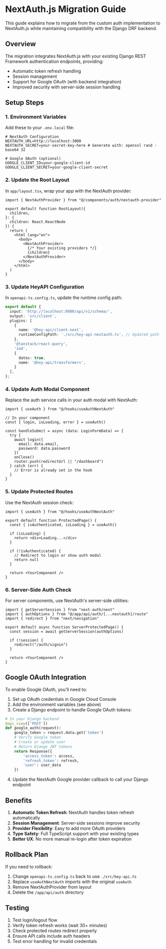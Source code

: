 # NextAuth.js Migration Guide

This guide explains how to migrate from the custom auth implementation to NextAuth.js while maintaining compatibility with the Django DRF backend.

## Overview

The migration integrates NextAuth.js with your existing Django REST Framework authentication endpoints, providing:
- Automatic token refresh handling
- Session management
- Support for Google OAuth (with backend integration)
- Improved security with server-side session handling

## Setup Steps

### 1. Environment Variables

Add these to your `.env.local` file:

```env
# NextAuth Configuration
NEXTAUTH_URL=http://localhost:3000
NEXTAUTH_SECRET=your-secret-key-here # Generate with: openssl rand -base64 32

# Google OAuth (optional)
GOOGLE_CLIENT_ID=your-google-client-id
GOOGLE_CLIENT_SECRET=your-google-client-secret
```

### 2. Update the Root Layout

In `app/layout.tsx`, wrap your app with the NextAuth provider:

```tsx
import { NextAuthProvider } from "@/components/auth/nextauth-provider"

export default function RootLayout({
  children,
}: {
  children: React.ReactNode
}) {
  return (
    <html lang="en">
      <body>
        <NextAuthProvider>
          {/* Your existing providers */}
          {children}
        </NextAuthProvider>
      </body>
    </html>
  )
}
```

### 3. Update HeyAPI Configuration

In `openapi-ts.config.ts`, update the runtime config path:

```ts
export default {
  input: 'http://localhost:8000/api/v1/schema/',
  output: 'src/client',
  plugins: [
    {
      name: '@hey-api/client-next',
      runtimeConfigPath: './src/hey-api-nextauth.ts', // Updated path
    },
    '@tanstack/react-query',
    'zod', 
    {
      dates: true, 
      name: '@hey-api/transformers',
    }
  ],
};
```

### 4. Update Auth Modal Component

Replace the auth service calls in your auth modal with NextAuth:

```tsx
import { useAuth } from "@/hooks/useAuthNextAuth"

// In your component
const { login, isLoading, error } = useAuth()

const handleSubmit = async (data: LoginFormData) => {
  try {
    await login({
      email: data.email,
      password: data.password
    })
    onClose()
    router.push(redirectUrl || "/dashboard")
  } catch (err) {
    // Error is already set in the hook
  }
}
```

### 5. Update Protected Routes

Use the NextAuth session check:

```tsx
import { useAuth } from "@/hooks/useAuthNextAuth"

export default function ProtectedPage() {
  const { isAuthenticated, isLoading } = useAuth()
  
  if (isLoading) {
    return <div>Loading...</div>
  }
  
  if (!isAuthenticated) {
    // Redirect to login or show auth modal
    return null
  }
  
  return <YourComponent />
}
```

### 6. Server-Side Auth Check

For server components, use NextAuth's server-side utilities:

```tsx
import { getServerSession } from "next-auth/next"
import { authOptions } from "@/app/api/auth/[...nextauth]/route"
import { redirect } from "next/navigation"

export default async function ServerProtectedPage() {
  const session = await getServerSession(authOptions)
  
  if (!session) {
    redirect("/auth/signin")
  }
  
  return <YourComponent />
}
```

## Google OAuth Integration

To enable Google OAuth, you'll need to:

1. Set up OAuth credentials in Google Cloud Console
2. Add the environment variables (see above)
3. Create a Django endpoint to handle Google OAuth tokens:

```python
# In your Django backend
@api_view(['POST'])
def google_auth(request):
    google_token = request.data.get('token')
    # Verify Google token
    # Create or update user
    # Return Django JWT tokens
    return Response({
        'access_token': access,
        'refresh_token': refresh,
        'user': user_data
    })
```

4. Update the NextAuth Google provider callback to call your Django endpoint

## Benefits

1. **Automatic Token Refresh**: NextAuth handles token refresh automatically
2. **Session Management**: Server-side sessions improve security
3. **Provider Flexibility**: Easy to add more OAuth providers
4. **Type Safety**: Full TypeScript support with your existing types
5. **Better UX**: No more manual re-login after token expiration

## Rollback Plan

If you need to rollback:

1. Change `openapi-ts.config.ts` back to use `./src/hey-api.ts`
2. Replace `useAuthNextAuth` imports with the original `useAuth`
3. Remove NextAuthProvider from layout
4. Delete the `/app/api/auth` directory

## Testing

1. Test login/logout flow
2. Verify token refresh works (wait 30+ minutes)
3. Check protected routes redirect properly
4. Ensure API calls include auth headers
5. Test error handling for invalid credentials
